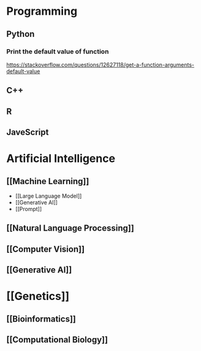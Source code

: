 # Programming

## Python

### Print the default value of function

https://stackoverflow.com/questions/12627118/get-a-function-arguments-default-value

## C++

## R

## JaveScript

# Artificial Intelligence

## [[Machine Learning]]

- [[Large Language Model]]
- [[Generative AI]]
- [[Prompt]]

## [[Natural Language Processing]]
## [[Computer Vision]]

## [[Generative AI]]

# [[Genetics]]

## [[Bioinformatics]]
## [[Computational Biology]]